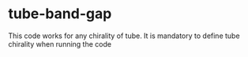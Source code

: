 # tube-band-gap
This code works for any chirality of tube. It is mandatory to define tube chirality when running the code
